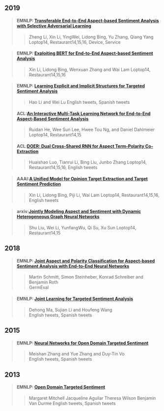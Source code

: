 ## 2019

>#### EMNLP: [Transferable End-to-End Aspect-based Sentiment Analysis with Selective Adversarial Learning](./paper/2019_EMNLP_Transferable-E2E.pdf)  
>>Zheng Li, Xin Li, YingWei, Lidong Bing, Yu Zhang, Qiang Yang  
>>Loptop14, Restaurant14,15,16, Device, Service

>#### EMNLP: [Exploiting BERT for End-to-End Aspect-based Sentiment Analysis](./paper/2019_EMNLP_Exploiting_BERT_for_End-to-End_Aspect-based_Sentiment_Analysis.pdf)  
>>Xin Li, Lidong Bing, Wenxuan Zhang and Wai Lam 
>>Loptop14, Restaurant14,15,16

>#### EMNLP: [Learning Explicit and Implicit Structures for Targeted Sentiment Analysis](./paper/2019_EMNLP_EI.pdf)  
>>Hao Li and Wei Lu 
>>English tweets, Spanish tweets
>
>#### ACL:[An Interactive Multi-Task Learning Network for End-to-End Aspect-Based Sentiment Analysis](./paper/2019_ACL_IMN-E2E.pdf)
>>Ruidan He, Wee Sun Lee, Hwee Tou Ng, and Daniel Dahlmeier 
>>Loptop14, Restaurant14,15
>
>#### ACL:[DOER: Dual Cross-Shared RNN for Aspect Term-Polarity Co-Extraction](./paper/2019_ACL_DOER.pdf)
>>Huaishao Luo, Tianrui Li, Bing Liu, Junbo Zhang 
>>Loptop14, Restaurant14,15,16, English tweets

>#### AAAI:[A Unified Model for Opinion Target Extraction and Target Sentiment Prediction](./paper/2019_AAAI_E2E.pdf)
>>Xin Li, Lidong Bing, Piji Li, Wai Lam 
>>Loptop14, Restaurant14,15,16, English tweets

>#### arxiv:[Jointly Modeling Aspect and Sentiment with Dynamic Heterogeneous Graph Neural Networks](./paper/2019_arxiv_peking-E2E.pdf)
>>Shu Liu, Wei Li, YunfangWu, Qi Su, Xu Sun 
>>Loptop14, Restaurant14,15 

## 2018

>#### EMNLP: [Joint Aspect and Polarity Classification for Aspect-based Sentiment Analysis with End-to-End Neural Networks](./paper/2018_EMNLP_GermEval-E2E.pdf)
>>Martin Schmitt, Simon Steinheber, Konrad Schreiber and Benjamin Roth  
>>GermEval

>#### EMNLP: [Joint Learning for Targeted Sentiment Analysis](./paper/2018_EMNLP_HMBi-E2E.pdf)
>>Dehong Ma, Sujian Li and Houfeng Wang  
>>English tweets, Spanish tweets

## 2015

>#### EMNLP: [Neural Networks for Open Domain Targeted Sentiment](./paper/2015_EMNLP_E2E.pdf)
>>Meishan Zhang and Yue Zhang and Duy-Tin Vo  
>>English tweets, Spanish tweets

## 2013

>#### EMNLP: [Open Domain Targeted Sentiment](./paper/2013_EMNLP_E2E.pdf)
>>Margaret Mitchell Jacqueline Aguilar Theresa Wilson Benjamin Van Durme 
>>English tweets, Spanish tweets